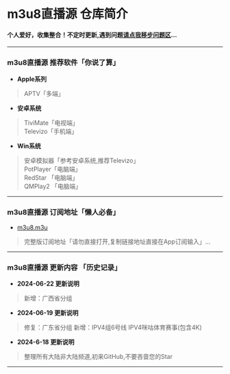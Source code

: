 
# m3u8直播源 仓库简介
#### 个人爱好，收集整合！不定时更新,遇到问题[请点我移步问题区](https://github.com/m3u-man/m3u8/issues/new)…
---
### m3u8直播源 推荐软件「你说了算」  
* **Apple系列**
>APTV「多端」  
* **安卓系统**
>TiviMate「电视端」  
>Televizo「手机端」  
* **Win系统**
>安卓模拟器「参考安卓系统,推荐Televizo」  
>PotPlayer「电脑端」  
>RedStar 「电脑端」  
>QMPlay2 「电脑端」  
---
### m3u8直播源 订阅地址「懒人必备」 
* [m3u8.m3u](https://tt.vg/m3u)  
> 完整版订阅地址「请勿直接打开,复制链接地址直接在App订阅输入」...
---

### m3u8直播源 更新内容 「历史记录」   
* **2024-06-22 更新说明**
>新增：广西省分组

* **2024-06-19 更新说明**
>修复：广东省分组
>新增：IPV4组6号线 IPV4咪咕体育赛事(包含4K)

* **2024-6-18 更新说明**
>整理所有大陆非大陆频道,初来GitHub,不要吝啬您的Star



---
